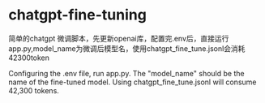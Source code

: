 # chatgpt-fine-tuning
简单的chatgpt 微调脚本，先更新openai库，配置完.env后，直接运行app.py,model_name为微调后模型名，使用chatgpt_fine_tune.jsonl会消耗42300token


Configuring the .env file,  run app.py. The "model_name" should be the name of the fine-tuned model. Using chatgpt_fine_tune.jsonl will consume 42,300 tokens.
